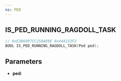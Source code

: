 ```yaml
---
ns: PED
---
```

## IS_PED_RUNNING_RAGDOLL_TASK

```c
// 0xE3B6097CC25AA69E 0x44A153F2
BOOL IS_PED_RUNNING_RAGDOLL_TASK(Ped ped);
```

## Parameters
* **ped**:
